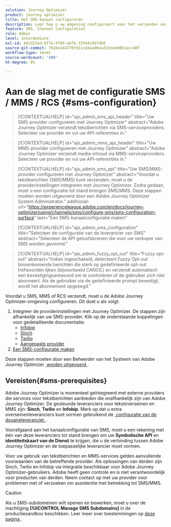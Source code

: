 ```yaml
---
solution: Journey Optimizer
product: journey optimizer
title: Het SMS-kanaal configureren
description: Leer hoe u uw omgeving configureert voor het verzenden van tekstberichten met Journey Optimizer
feature: SMS, Channel Configuration
role: Admin
level: Intermediate
exl-id: 4dcd22ed-bf7e-4789-ab7b-33544c857db8
source-git-commit: 7b1be144776fd11cd4aa90aa315eee60b1acc40f
workflow-type: tm+mt
source-wordcount: '409'
ht-degree: 0%

---
```


# Aan de slag met de configuratie SMS / MMS / RCS {#sms-configuration}

>[!CONTEXTUALHELP]
>id="ajo_admin_sms_api_header"
>title="Uw SMS-provider configureren met Journey Optimizer"
>abstract="Adobe Journey Optimizer verzendt tekstberichten via SMS-serviceproviders. Selecteer uw provider en vul uw API-referenties in."

>[!CONTEXTUALHELP]
>id="ajo_admin_mms_api_header"
>title="Uw MMS-provider configureren met Journey Optimizer"
>abstract="Adobe Journey Optimizer verzendt media-inhoud via MMS-serviceproviders. Selecteer uw provider en vul uw API-referenties in."

>[!CONTEXTUALHELP]
>id="ajo_admin_sms_api"
>title="Uw SMS/MMS-provider configureren met Journey Optimizer"
>abstract="Voordat u tekstberichten (SMS/MMS) kunt verzenden, moet u de providerinstellingen integreren met Journey Optimizer. Zodra gedaan, moet u een configuratie tot stand brengen SMS/MMS. Deze stappen moeten worden uitgevoerd door een Adobe Journey Optimizer System Administrator."
>additional-url="https://experienceleague.adobe.com/en/docs/journey-optimizer/using/channels/sms/configure-sms/sms-configuration-surface" text="Een SMS-kanaalconfiguratie maken"

>[!CONTEXTUALHELP]
>id="ajo_admin_sms_configuration"
>title="Selecteer de configuratie van de leverancier van SMS"
>abstract="Selecteer de API geloofsbrieven die voor uw verkoper van SMS worden gevormd."

>[!CONTEXTUALHELP]
>id="ajo_admin_fuzzy_opt_out"
>title="Fuzzy opt-out"
>abstract="Indien ingeschakeld, detecteert Fuzzy Opt-out binnenkomende berichten die sterk op gedefinieerde opt-out trefwoorden lijken (bijvoorbeeld CANCIL) en verzendt automatisch een bevestigingsantwoord om te controleren of de gebruiker zich niet abonneert. Als de gebruiker via de gedefinieerde prompt bevestigt, wordt het abonnement opgezegd."

Voordat u SMS, MMS of RCS verzendt, moet u de Adobe Journey Optimizer-omgeving configureren. Dit doet u als volgt:

1. Integreer de providerinstellingen met Journey Optimizer.
De stappen zijn afhankelijk van uw SMS-provider. Klik op de onderstaande koppelingen voor gedetailleerde documentatie:
   * [Infobip](sms-configuration-infobip.md)
   * [Sinch](sms-configuration-sinch.md)
   * [Twilio](sms-configuration-twilio.md)
   * [Aangepaste provider](sms-configuration-custom.md)
1. [Een SMS-configuratie maken](sms-configuration-surface.md)

Deze stappen moeten door een Beheerder van het Systeem van Adobe Journey Optimizer [&#x200B; worden uitgevoerd &#x200B;](../start/path/administrator.md).

## Vereisten{#sms-prerequisites}

Adobe Journey Optimizer is momenteel geïntegreerd met externe providers die services voor tekstberichten aanbieden die onafhankelijk zijn van Adobe Journey Optimizer. De gesteunde leveranciers voor tekstoverseinen en MMS zijn: **Sinch**, **Twilio** en **Infobip**. Merk op dat u extra overseinenleveranciers kunt vormen gebruikend de [&#x200B; configuratie van de douaneleverancier &#x200B;](sms-configuration-custom.md).

Voorafgaand aan het kanaalconfiguratie van SMS, moet u een rekening met één van deze leveranciers tot stand brengen om uw **Symbolische API** en **identiteitskaart van de Dienst** te krijgen, die u de verbinding tussen Adobe Journey Optimizer en de toepasselijke leverancier moet vormen.

Voor uw gebruik van tekstberichten en MMS-services gelden aanvullende voorwaarden van de betreffende provider. Als oplossingen van derden zijn Sinch, Twilio en Infobip via integratie beschikbaar voor Adobe Journey Optimizer-gebruikers. Adobe heeft geen controle en is niet verantwoordelijk voor producten van derden. Neem contact op met uw provider voor problemen met of verzoeken om assistentie met betrekking tot SMS/MMS.

>[!CAUTION]
>
>Als u SMS-subdomeinen wilt openen en bewerken, moet u over de machtiging **[!UICONTROL Manage SMS Subdomains]** in de productiesandbox beschikken. Leer meer over toestemmingen op [&#x200B; deze pagina &#x200B;](../administration/high-low-permissions.md#administration-permissions).
>

